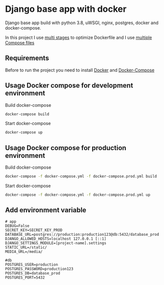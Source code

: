 # Django base app with docker

Django base app build with python 3.8, uWSGI, nginx, postgres, docker and docker-compose.

In this project I use [multi stages](https://docs.docker.com/develop/develop-images/multistage-build/) to optimize Dockerfile and I use [multiple Compose files](https://docs.docker.com/compose/extends/#multiple-compose-files)

## Requirements 

Before to run the project you need to install [Docker](https://docs.docker.com/engine/install/ubuntu/) and [Docker-Compose](https://docs.docker.com/compose/install/)

## Usage Docker compose for development environment

Build docker-compose

```bash
docker-compose build
```

Start docker-compose

```bash
docker-compose up
```

## Usage Docker compose for production environment

Build docker-compose 

```bash
docker-compose -f docker-compose.yml -f docker-compose.prod.yml build
```

Start docker-compose

```bash
docker-compose -f docker-compose.yml -f docker-compose.prod.yml up
```

## Add environment variable

```
# app
DEBUG=False
SECRET_KEY=SECRET_KEY_PROD
DATABASE_URL=postgres://production:production123@db:5432/database_prod
DJANGO_ALLOWED_HOSTS=localhost 127.0.0.1 [::1]
DJANGO_SETTINGS_MODULE=[project-name].settings
STATIC_URL=/static/
MEDIA_URL=/media/

```

```
#db
POSTGRES_USER=production
POSTGRES_PASSWORD=production123
POSTGRES_DB=database_prod
POSTGRES_PORT=5432

```
